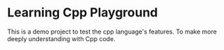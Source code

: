 # Learning Cpp Playground

This is a demo project to test the cpp language's features. To make more deeply understanding with Cpp code.
